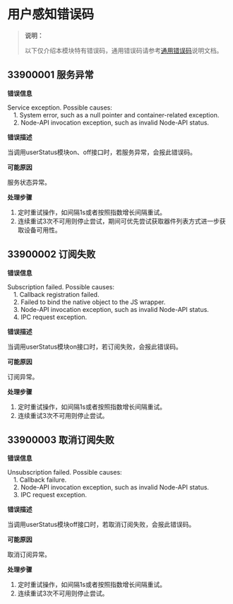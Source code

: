 # 用户感知错误码

> **说明：**
>
> 以下仅介绍本模块特有错误码，通用错误码请参考[通用错误码](../errorcode-universal.md)说明文档。

## 33900001 服务异常

**错误信息**

Service exception. Possible causes:
<br>&emsp;1. System error, such as a null pointer and container-related exception. 
<br>&emsp;2. Node-API invocation exception, such as invalid Node-API status.

**错误描述**

当调用userStatus模块on、off接口时，若服务异常，会报此错误码。

**可能原因**

服务状态异常。

**处理步骤**

1. 定时重试操作，如间隔1s或者按照指数增长间隔重试。
2. 连续重试3次不可用则停止尝试，期间可优先尝试获取器件列表方式进一步获取设备可用性。



## 33900002 订阅失败

**错误信息**

Subscription failed. Possible causes: 
<br>&emsp;1. Callback registration failed.
<br>&emsp;2. Failed to bind the native object to the JS wrapper.
<br>&emsp;3. Node-API invocation exception, such as invalid Node-API status.
<br>&emsp;4. IPC request exception.

**错误描述**

当调用userStatus模块on接口时，若订阅失败，会报此错误码。

**可能原因**

订阅异常。

**处理步骤**

1. 定时重试操作，如间隔1s或者按照指数增长间隔重试。
2. 连续重试3次不可用则停止尝试。



## 33900003 取消订阅失败

**错误信息**

Unsubscription failed. Possible causes: 
<br>&emsp;1. Callback failure.
<br>&emsp;2. Node-API invocation exception, such as invalid Node-API status.
<br>&emsp;3. IPC request exception.

**错误描述**

当调用userStatus模块off接口时，若取消订阅失败，会报此错误码。

**可能原因**

取消订阅异常。

**处理步骤**

1. 定时重试操作，如间隔1s或者按照指数增长间隔重试。
2. 连续重试3次不可用则停止尝试。